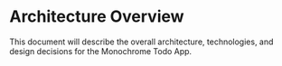 # Architecture Overview

This document will describe the overall architecture, technologies, and design decisions for the Monochrome Todo App.

